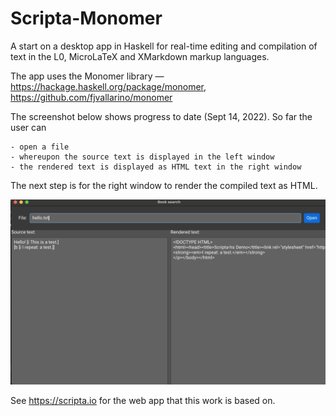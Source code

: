 # Scripta-Monomer

A start on a desktop app in Haskell for real-time editing and compilation of text in the L0, MicroLaTeX and XMarkdown markup languages.

The app uses the Monomer library — https://hackage.haskell.org/package/monomer, https://github.com/fjvallarino/monomer

The screenshot below shows progress to date (Sept 14, 2022).  So far the user can 

    - open a file
    - whereupon the source text is displayed in the left window
    - the rendered text is displayed as HTML text in the right window

The next step is for the right window to render the compiled text as HTML.


![screenshoot](images/screenshot.png)

See https://scripta.io for the web app that this work is based on.
